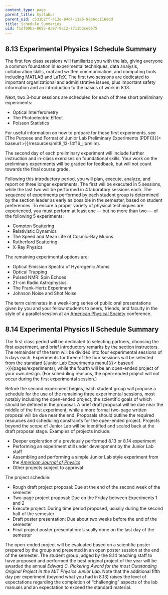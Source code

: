 ```yaml
---
content_type: page
parent_title: Syllabus
parent_uid: c531b2ff-413e-84c4-11a6-98b6cc116edd
title: Schedule Summaries
uid: f1df09ba-8695-da97-9a12-7711b3ce6675
---
```


8.13 Experimental Physics I Schedule Summary
--------------------------------------------

The first few class sessions will familiarize you with the lab, giving everyone a common foundation in experimental techniques, data analysis, collaboration skills, oral and written communication, and computing tools including MATLAB and LaTeX. The first two sessions are dedicated to important organizational and administrative issues, plus important safety information and an introduction to the basics of work in 8.13.

Next, two 3-hour sessions are scheduled for each of three short preliminary experiments:

*   Optical Interferometry
*   The Photoelectric Effect
*   Poisson Statistics

For useful information on how to prepare for these first experiments, see [The Purpose and Format of Junior Lab Preliminary Experiments (PDF)]({{< baseurl >}}/resources/mit8_13-14f16_jlprelim).

The second day of each preliminary experiment will include further instruction and in-class exercises on foundational skills. Your work on the preliminary experiments will be graded for feedback, but will not count towards the final course grade.

Following this introductory period, you will plan, execute, analyze, and report on three longer experiments. The first will be executed in 5 sessions, while the last two will be performed in 4 laboratory sessions each. The sequence of experiments performed by each student group is determined by the section leader as early as possible in the semester, based on student preferences. To ensure a proper variety of physical techniques are experienced, you must perform at least one — but no more than two — of the following 5 experiments:

*   Compton Scattering
*   Relativistic Dynamics
*   The Speed and Mean Life of Cosmic-Ray Muons
*   Rutherford Scattering
*   X-Ray Physics

The remaining experimental options are:

*   Optical Emission Spectra of Hydrogenic Atoms
*   Optical Trapping
*   Pulsed NMR: Spin Echoes
*   21-cm Radio Astrophysics
*   The Frank-Hertz Experiment
*   Johnson Noise and Shot Noise

The term culminates in a week-long series of public oral presentations given by you and your fellow students to peers, friends, and faculty in the style of a parallel session at an [American Physical Society](https://www.aps.org/) conference.

8.14 Experimental Physics II Schedule Summary
---------------------------------------------

The first class period will be dedicated to selecting partners, choosing the first experiment, and brief introductory remarks by the section instructors. The remainder of the term will be divided into four experimental sessions of 5 days each. Experiments for three of the four sessions will be selected from the standard [Junior Lab Experiments menu]({{< baseurl >}}/pages/experiments), while the fourth will be an open-ended project of your own design. (For scheduling reasons, the open-ended project will not occur during the first experimental session.)

Before the second experiment begins, each student group will propose a schedule for the use of the remaining three experimental sessions, most notably including the open-ended project, the scientific goals of which should be defined in the proposal. A brief draft proposal will be due near the middle of the first experiment, while a more formal two-page written proposal will be due near the end. Proposals should outline the required resources and scheduling constraints for the open-ended project. Projects beyond the scope of Junior Lab will be identified and scaled back at the draft proposal stage. Examples of projects include:

*   Deeper exploration of a previously performed 8.13 or 8.14 experiment
*   Performing an experiment still under development by the Junior Lab staff
*   Assembling and performing a simple Junior Lab style experiment from the [_American Journal of Physics_](https://aapt.scitation.org/journal/ajp)
*   Other projects subject to approval

The project schedule:

*   Rough draft project proposal: Due at the end of the second week of the semester
*   Two-page project proposal: Due on the Friday between Experiments 1 and 2
*   Execute project: During time period proposed, usually during the second half of the semester
*   Draft poster presentation: Due about two weeks before the end of the semester
*   Final project poster presentation: Usually done on the last day of the semester

The open-ended project will be evaluated based on a scientific poster prepared by the group and presented in an open poster session at the end of the semester. The student group judged by the 8.14 teaching staff to have proposed and performed the best original project of the year will be awarded the annual _Edward C. Pickering Award for the most Outstanding Original Project in the MIT Physics Junior Lab_. Note that the additional fifth day per experiment (beyond what you had in 8.13) raises the level of expectations regarding the completion of “challenging” aspects of the lab manuals and an expectation to exceed the standard material.